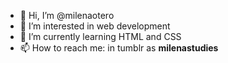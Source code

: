 - 👋 Hi, I’m @milenaotero
- 👀 I’m interested in web development
- 🌱 I’m currently learning HTML and CSS
- 📫 How to reach me: in tumblr as <b>milenastudies</b>

<!---
milenaotero/milenaotero is a ✨ special ✨ repository because its `README.md` (this file) appears on your GitHub profile.
You can click the Preview link to take a look at your changes.
--->
